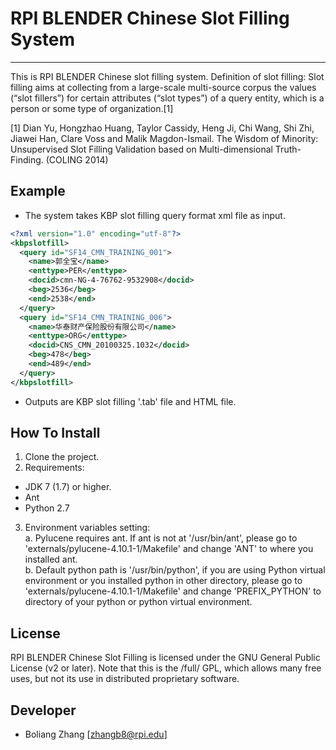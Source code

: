 # RPI BLENDER Chinese Slot Filling System
---------------------------

This is RPI BLENDER Chinese slot filling system. Definition of slot filling: Slot filling aims at collecting from a large-scale multi-source corpus the values (“slot fillers”) for certain attributes (“slot types”) of a query entity, which is a person or some type of organization.[1]

[1] Dian Yu, Hongzhao Huang, Taylor Cassidy, Heng Ji, Chi Wang, Shi Zhi, Jiawei Han, Clare Voss and Malik Magdon-Ismail. The Wisdom of Minority: Unsupervised Slot Filling Validation based on Multi-dimensional Truth-Finding. (COLING 2014)

## Example
* The system takes KBP slot filling query format xml file as input.
```xml
<?xml version="1.0" encoding="utf-8"?>
<kbpslotfill>
  <query id="SF14_CMN_TRAINING_001">
    <name>郭全宝</name>
    <enttype>PER</enttype>
    <docid>cmn-NG-4-76762-9532908</docid>
    <beg>2536</beg>
    <end>2538</end>
  </query>
  <query id="SF14_CMN_TRAINING_006">
    <name>华泰财产保险股份有限公司</name>
    <enttype>ORG</enttype>
    <docid>CNS_CMN_20100325.1032</docid>
    <beg>478</beg>
    <end>489</end>
  </query>
</kbpslotfill>
```
* Outputs are KBP slot filling '.tab' file and HTML file.

## How To Install
1. Clone the project.
2. Requirements:  
*   JDK 7 (1.7) or higher.  
*   Ant  
*   Python 2.7
3. Environment variables setting:  
	a. Pylucene requires ant. If ant is not at '/usr/bin/ant', please go to 'externals/pylucene-4.10.1-1/Makefile' and change 'ANT' to where you installed ant.  
	b. Default python path is '/usr/bin/python', if you are using Python virtual environment or you installed python in other directory, please go to 'externals/pylucene-4.10.1-1/Makefile' and change 'PREFIX_PYTHON' to directory of your python or python virtual environment.




## License

RPI BLENDER Chinese Slot Filling is licensed under the GNU General Public License (v2 or later). Note that this is the /full/ GPL, which allows many free uses, but not its use in distributed proprietary software.

## Developer
   * Boliang Zhang [zhangb8@rpi.edu]